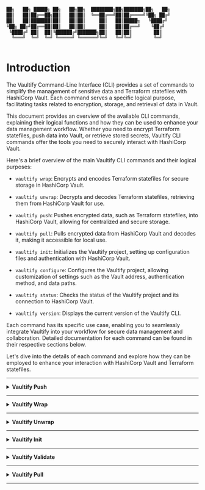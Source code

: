 <!-- // ########################################################################################
// # ██████╗ ██╗   ██╗██╗   ██╗███╗   ██╗     ██████╗ ██████╗  ██████╗ ██╗   ██╗██████╗   #
// # ██╔══██╗██║   ██║██║   ██║████╗  ██║    ██╔════╝ ██╔══██╗██╔═══██╗██║   ██║██╔══██╗  #
// # ██████╔╝██║   ██║██║   ██║██╔██╗ ██║    ██║  ███╗██████╔╝██║   ██║██║   ██║██████╔╝  #
// # ██╔══██╗██║   ██║██║   ██║██║╚██╗██║    ██║   ██║██╔══██╗██║   ██║██║   ██║██╔═══╝   #
// # ██████╔╝╚██████╔╝╚██████╔╝██║ ╚████║    ╚██████╔╝██║  ██║╚██████╔╝╚██████╔╝██║       #
// # ╚═════╝  ╚═════╝  ╚═════╝ ╚═╝  ╚═══╝     ╚═════╝ ╚═╝  ╚═╝ ╚═════╝  ╚═════╝ ╚═╝       #
// # Author: Sacha Roussakis-Notter														  #
// # Project: Vaultify																	  #
// # Description: Easily push, pull and encrypt tofu and terraform statefiles from Vault. #
// ######################################################################################## -->

```bash
██╗   ██╗ █████╗ ██╗   ██╗██╗  ████████╗██╗███████╗██╗   ██╗
██║   ██║██╔══██╗██║   ██║██║  ╚══██╔══╝██║██╔════╝╚██╗ ██╔╝
██║   ██║███████║██║   ██║██║     ██║   ██║█████╗   ╚████╔╝ 
╚██╗ ██╔╝██╔══██║██║   ██║██║     ██║   ██║██╔══╝    ╚██╔╝  
 ╚████╔╝ ██║  ██║╚██████╔╝███████╗██║   ██║██║        ██║   
  ╚═══╝  ╚═╝  ╚═╝ ╚═════╝ ╚══════╝╚═╝   ╚═╝╚═╝        ╚═╝   
                                                            
```

# Introduction

The Vaultify Command-Line Interface (CLI) provides a set of commands to simplify the management of sensitive data and Terraform statefiles with HashiCorp Vault. Each command serves a specific logical purpose, facilitating tasks related to encryption, storage, and retrieval of data in Vault.

This document provides an overview of the available CLI commands, explaining their logical functions and how they can be used to enhance your data management workflow. Whether you need to encrypt Terraform statefiles, push data into Vault, or retrieve stored secrets, Vaultify CLI commands offer the tools you need to securely interact with HashiCorp Vault.

Here's a brief overview of the main Vaultify CLI commands and their logical purposes:

- `vaultify wrap`: Encrypts and encodes Terraform statefiles for secure storage in HashiCorp Vault.

- `vaultify unwrap`: Decrypts and decodes Terraform statefiles, retrieving them from HashiCorp Vault for use.

- `vaultify push`: Pushes encrypted data, such as Terraform statefiles, into HashiCorp Vault, allowing for centralized and secure storage.

- `vaultify pull`: Pulls encrypted data from HashiCorp Vault and decodes it, making it accessible for local use.

- `vaultify init`: Initializes the Vaultify project, setting up configuration files and authentication with HashiCorp Vault.

- `vaultify configure`: Configures the Vaultify project, allowing customization of settings such as the Vault address, authentication method, and data paths.

- `vaultify status`: Checks the status of the Vaultify project and its connection to HashiCorp Vault.

- `vaultify version`: Displays the current version of the Vaultify CLI.

Each command has its specific use case, enabling you to seamlessly integrate Vaultify into your workflow for secure data management and collaboration. Detailed documentation for each command can be found in their respective sections below.

Let's dive into the details of each command and explore how they can be employed to enhance your interaction with HashiCorp Vault and Terraform statefiles.


---

<details>
<summary><strong>Vaultify Push</strong></summary>

The `vaultify push` command is part of the Vaultify project, which allows you to easily push, pull, and encrypt Terraform statefiles and other sensitive data to and from HashiCorp Vault.

## Usage

To use the `vaultify push` command, follow these steps:

1. First, make sure you have created an encoded Terraform state file using the `vaultify wrap` command. This encoded file will be used for pushing to HashiCorp Vault.

2. Navigate to the directory containing the `.encoded_wrap` file.

3. Run the `vaultify push` command.

## What It Does

The `vaultify push` command performs the following steps:

1. Checks for the existence of the `.encoded_wrap` file in the current directory. If the file is not found, it displays an error message and exits.

2. Reads the contents of the `.encoded_wrap` file, which is assumed to contain the encoded Terraform state.

3. Validates that the content is in a valid base64 format.

4. Sets an environment variable named `TERRAFORM_STATE_BASE64` with the content of the encoded Terraform state.

5. Constructs a URL to HashiCorp Vault using the `VAULT_ADDR` environment variable.

6. Determines the secret path in Vault where the encoded state will be stored. This path is constructed as follows:
   - `dataPath`: A configurable data path (default is "vaultify").
   - `workspaceName`: The current Terraform workspace name (obtained using `terraform workspace show`).
   - `workingDirName`: The name of the current working directory (the folder where the command is executed).
   - Additional "_terraform.tfstate" is appended to `workingDirName` to create the final path.

7. Checks if the secret path already exists in HashiCorp Vault. If not, it creates the path.

8. Pushes the encoded state to Vault under the calculated secret path.

9. Displays the status of the push operation, including the path where the state was stored, the size of the uploaded file, and any additional messages.

</details>

---

<details>
<summary><strong>Vaultify Wrap</strong></summary>

# Vaultify Wrap Command

The `vaultify wrap` command is part of the Vaultify project, designed to simplify the process of encrypting and encoding Terraform statefiles for secure storage in HashiCorp Vault.

## Usage

To use the `vaultify wrap` command, follow these steps:

1. Navigate to the directory containing the Terraform statefile (`*.tfstate`) you want to wrap.

2. Run the `vaultify wrap` command.

3. The wrapped and encoded statefile will be saved in the current directory as `.encoded_wrap`.

## What It Does

The `vaultify wrap` command performs the following logical steps:

1. Searches for Terraform statefiles (`*.tfstate`) in the current directory and selects the first found file.

2. Reads the contents of the selected Terraform statefile.

3. Compresses the statefile using the gzip compression algorithm.

4. Encodes the compressed statefile into base64 format.

5. Sets an environment variable named `TERRAFORM_STATE_BASE64` with the encoded statefile data, making it accessible to other Vaultify commands.

6. Saves the encoded statefile to a file named `.encoded_wrap` in the current directory.

7. Displays a success message indicating that the statefile has been wrapped and saved.

The wrapped statefile in `.encoded_wrap` is now ready for secure storage in HashiCorp Vault using the `vaultify push` command.

## Example

Suppose you have a Terraform statefile named `terraform.tfstate` in your current directory. Running the `vaultify wrap` command will perform the following actions:

1. Compress the `terraform.tfstate` file.

2. Encode the compressed data into base64 format.

3. Save the encoded data to a file named `.encoded_wrap`.

After running the command, you'll have a file named `.encoded_wrap` that contains the encoded and compressed Terraform state, which can be securely pushed into HashiCorp Vault for storage and later retrieval.

## Notes

- The `vaultify wrap` command operates on the first `.tfstate` file found in the current directory. Ensure that you are in the correct directory with the desired statefile before running the command.

- To use the wrapped statefile with other Vaultify commands, make sure to have the `TERRAFORM_STATE_BASE64` environment variable correctly set, as it holds the encoded state data.

- You can customize the behavior of Vaultify and the data path used for storage by configuring settings with the `vaultify configure` command.

For detailed information on the Vaultify project and other available commands, refer to the project's documentation and README.

</details>

---

<details>
<summary><strong>Vaultify Unwrap</strong></summary>

</details>

---

<details>
<summary><strong>Vaultify Init</strong></summary>

</details>

---

<details>
<summary><strong>Vaultify Validate</strong></summary>

</details>

---

<details>
<summary><strong>Vaultify Pull</strong></summary>

</details>

---